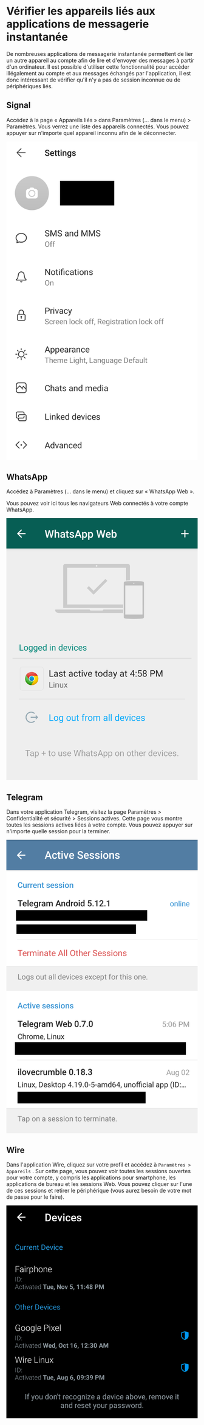 # Vérifier les appareils liés aux applications de messagerie instantanée

De nombreuses applications de messagerie instantanée permettent de lier un autre appareil au compte afin de lire et d'envoyer des messages à partir d'un ordinateur. Il est possible d'utiliser cette fonctionnalité pour accéder illégalement au compte et aux messages échangés par l'application, il est donc intéressant de vérifier qu'il n'y a pas de session inconnue ou de périphériques liés.

## Signal

Accédez à la page « Appareils liés » dans Paramètres (... dans le menu) \> Paramètres. Vous verrez une liste des appareils connectés. Vous pouvez appuyer sur n'importe quel appareil inconnu afin de le déconnecter.

![A screenshot of the settings panel of the Signal messenger, with 'linked devices' selected](../.gitbook/assets/signal1.png)

## WhatsApp

Accédez à Paramètres (... dans le menu) et cliquez sur « WhatsApp Web ».

Vous pouvez voir ici tous les navigateurs Web connectés à votre compte WhatsApp.   

![A screenshot of WhatsApp, showing that it was last active today at 4:58pm on Chrome on Linux](../.gitbook/assets/whatsapp.png)

## Telegram

Dans votre application Telegram, visitez la page Paramètres \> Confidentialité et sécurité \> Sessions actives. Cette page vous montre toutes les sessions actives liées à votre compte. Vous pouvez appuyer sur n'importe quelle session pour la terminer.

![A screenshot of active sessions in the Telegram messenger. It shows sessions in Telegram Web on Chrome on Linux and through a service called `ilovecrumble` running on Linux Desktop](../.gitbook/assets/telegram.png)

## Wire

Dans l'application Wire, cliquez sur votre profil et accédez à  `Paramètres > Appareils` . Sur cette page, vous pouvez voir toutes les sessions ouvertes pour votre compte, y compris les applications pour smartphone, les applications de bureau et les sessions Web. Vous pouvez cliquer sur l'une de ces sessions et retirer le périphérique (vous aurez besoin de votre mot de passe pour le faire).  

![A screenshot of active sessions in Wire messenger. It shows that Wire is running on a Fairphone and on two other devices: a Google Pixel and a Linux install](../.gitbook/assets/wire.png)